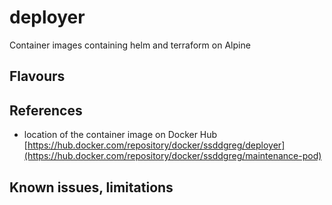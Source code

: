 # deployer
Container images containing helm and terraform on Alpine


## Flavours



## References

- location of the container image on Docker Hub<br>
[https://hub.docker.com/repository/docker/ssddgreg/deployer](https://hub.docker.com/repository/docker/ssddgreg/maintenance-pod)


## Known issues, limitations

